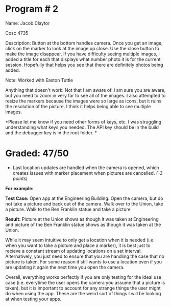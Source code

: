 # Program # 2

Name:  Jacob Claytor

Cosc 4735

Description:  Button at the bottom handles camera. Once you get an image, click on the marker to look at the image up close. Use the close button to make the image disappear. If you have difficulty seeing multiple images, I added a title for each that displays what number photo it is for the current session. Hopefully that helps you see that there are definitely photos being added.

Note: Worked with Easton Tuttle

Anything that doesn't work: Not that I am aware of. I am sure you are aware, but you need to zoom in very far to see all of the images. I also attempted to resize the markers because the images were so large as icons, but it ruins the resolution of the picture. I think it helps being able to see multiple images.

*Please let me know if you need other forms of keys, etc. I was struggling understanding what keys you needed. The API key should be in the build and the debugger key is in the root folder. *

# Graded: 47/50 #

* Last location updates are handled when the camera is opened, which creates issues with marker placement when pictures are cancelled. *(-3 points)*

**For example:**

**Test Case:**
Open app at the Engineering Building. Open the camera, but do not take a picture and back out of the camera. Walk over to the Union, take a picture. Walk to the Ben Franklin statue and take a picture

**Result:**
Picture at the Union shows as though it was taken at Engineering and picture of the Ben Franklin statue shows as though it was taken at the Union.

While it may seem intuitive to only get a location when it is needed (i.e. when you want to take a picture and place a marker), it is best just to recieve a constant stream of updating locations on a set interval. Alternatively, you just need to ensure that you are handling the case that no picture is taken. For some reason it still wants to use a location even if you are updating it again the next time you open the camera.

Overall, everything works perfectly if you are only testing for the ideal use case (i.e. everytime the user opens the camera you assume that a picture is taken), but it is important to account for any strange things the user might do when using the app. These are the weird sort of things I will be looking at when testing your apps.
